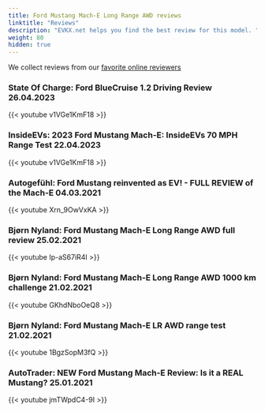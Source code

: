 ```yaml
---
title: Ford Mustang Mach-E Long Range AWD reviews
linktitle: "Reviews"
description: "EVKX.net helps you find the best review for this model. "
weight: 80
hidden: true
---
```

We collect reviews from our [favorite online reviewers](/guides/evreviewers/)

### State Of Charge: Ford BlueCruise 1.2 Driving Review 26.04.2023

{{< youtube v1VGe1KmF18 >}}

### InsideEVs: 2023 Ford Mustang Mach-E: InsideEVs 70 MPH Range Test 22.04.2023

{{< youtube v1VGe1KmF18 >}}

### Autogefühl: Ford Mustang reinvented as EV! - FULL REVIEW of the Mach-E 04.03.2021

{{< youtube Xrn_9OwVxKA >}}

### Bjørn Nyland: Ford Mustang Mach-E Long Range AWD full review 25.02.2021

{{< youtube Ip-aS67iR4I >}}

### Bjørn Nyland: Ford Mustang Mach-E Long Range AWD 1000 km challenge 21.02.2021

{{< youtube GKhdNboOeQ8 >}}

### Bjørn Nyland: Ford Mustang Mach-E LR AWD range test 21.02.2021

{{< youtube 1BgzSopM3fQ >}}

### AutoTrader: NEW Ford Mustang Mach-E Review: Is it a REAL Mustang? 25.01.2021

{{< youtube jmTWpdC4-9I >}}

